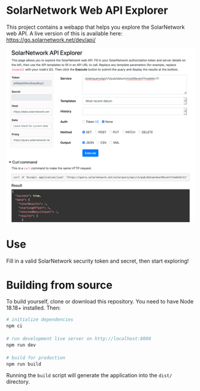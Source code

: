 # SolarNetwork Web API Explorer

This project contains a webapp that helps you explore the SolarNetwork web API. A live version of this is available here: https://go.solarnetwork.net/dev/api/

![screenshot](docs/solarnetwork-web-api-explorer.png)

# Use

Fill in a valid SolarNetwork security token and secret, then start exploring!

# Building from source

To build yourself, clone or download this repository. You need to have
Node 18.18+ installed. Then:

```sh
# initialize dependencies
npm ci

# run development live server on http://localhost:8080
npm run dev

# build for production
npm run build
```

Running the `build` script will generate the application into the `dist/` directory.

[npm]: https://www.npmjs.com/
